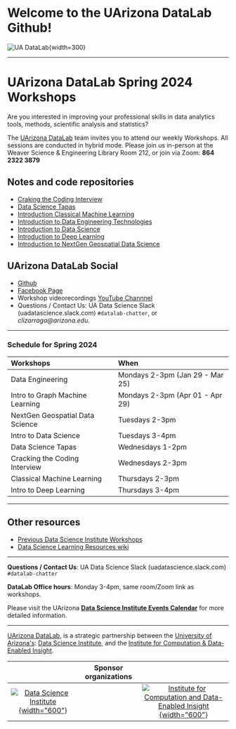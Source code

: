 # Welcome to the UArizona DataLab Github!

![UA DataLab](https://github.com/clizarraga-UAD7/DataScienceLab/raw/main/images/UADLSquareLogo.png){width=300}


***

# UArizona DataLab Spring 2024 Workshops

Are you interested in improving your professional skills in data analytics tools, methods, scientific analysis and statistics?

The [UArizona DataLab](https://www.datascience.arizona.edu/education/uarizona-data-lab) team invites you to attend our weekly Workshops. All sessions are conducted in hybrid mode. Please join us in-person at the Weaver Science & Engineering Library Room 212, or join via Zoom: **864 2322 3879**


## Notes and code repositories  

* [Craking the Coding Interview](https://github.com/ua-datalab/cracking_the_coding_interview)
* [Data Science Tapas](https://github.com/ua-datalab/DataScienceTapas/wiki)
* [Introduction Classical Machine Learning](https://github.com/ua-datalab/MLWorkshops/wiki)
* [Introduction to Data Engineering Technologies](https://github.com/ua-datalab/DataEngineering/wiki)
* [Introduction to Data Science](https://github.com/ua-datalab/Workshops/wiki)
* [Introduction to Deep Learning](https://github.com/ua-datalab/DLWorkshops/wiki)
* [Introduction to NextGen Geospatial Data Science](https://github.com/ua-datalab/Geospatial_Workshops/wiki)

## UArizona DataLab Social 

* [Github](https://github.com/ua-datalab)
* [Facebook Page](https://www.facebook.com/profile.php?id=61556132138807)
* Workshop videorecordings [YouTube Channnel](https://www.youtube.com/@UArizonaDataLab)
* Questions / Contact Us: UA Data Science Slack (uadatascience.slack.com) `#datalab-chatter`, or _clizarraga@arizona.edu_.


***

### Schedule for Spring 2024

| Workshops | When |
| :-- | :-- |
| Data Engineering | Mondays 2-3pm (Jan 29 - Mar 25) |
| Intro to Graph Machine Learning | Mondays 2-3pm (Apr 01 - Apr 29) |
| NextGen Geospatial Data Science | Tuesdays 2-3pm |
| Intro to Data Science | Tuesdays 3-4pm |
| Data Science Tapas | Wednesdays 1-2pm |
| Cracking the Coding Interview | Wednesdays 2-3pm | 
| Classical Machine Learning | Thursdays 2-3pm |
| Intro to Deep Learning | Thursdays 3-4pm |

***

## Other resources

* [Previous Data Science Institute Workshops](https://workshops-uad7.github.io/)
* [Data Science Learning Resources wiki](https://github.com/ua-data7/LearningResources/wiki)


***

**Questions / Contact Us**: UA Data Science Slack (uadatascience.slack.com) `#datalab-chatter`

**DataLab Office hours**: Monday 3-4pm, same room/Zoom link as workshops.

Please visit the UArizona [**Data Science Institute Events Calendar**](https://www.datascience.arizona.edu/calendar) for more detailed information.


***


[UArizona DataLab](https://www.datascience.arizona.edu/education/uarizona-data-lab), is a strategic partnership between the [University of Arizona's](https://www.arizona.edu/):  [Data Science Institute](https://www.datascience.arizona.edu/), and the
[Institute for Computation & Data-Enabled Insight](https://datainsight.arizona.edu/).


|  | Sponsor organizations | |
| :--: | :--: | :--: |
| [![Data Science Institute](https://datascience.arizona.edu/sites/default/files/Data%20Science%20Institute_Webheader%20%281%29.svg){width="600"}](https://datascience.arizona.edu) | | [![Institute for Computation and Data-Enabled Insight](https://datainsight.arizona.edu/sites/default/files/institute-for-comp-data-enabled-insight_web_0.svg){width="600"}](https://datainsight.arizona.edu/) |
